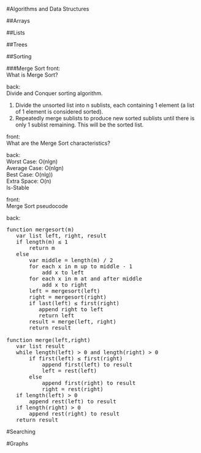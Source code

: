 #Algorithms and Data Structures

##Arrays

##Lists

##Trees

##Sorting

###Merge Sort
front:<br />
What is Merge Sort?

back:<br />
Divide and Conquer sorting algorithm.
<ol>
<li>Divide the unsorted list into n sublists, each containing 1 element (a list of 1 element is considered sorted).</li>
<li>Repeatedly merge sublists to produce new sorted sublists until there is only 1 sublist remaining. This will be the sorted list.</li>
</ol>

front:<br />
What are the Merge Sort characteristics?

back:<br />
Worst Case: O(nlgn)<br />
Average Case: O(nlgn)<br />
Best Case: O(nlg))<br />
Extra Space: O(n)<br />
Is-Stable<br />

front:<br />
Merge Sort pseudocode

back:<br />
<pre>
function mergesort(m)
   var list left, right, result
   if length(m) ≤ 1
       return m
   else
       var middle = length(m) / 2
       for each x in m up to middle - 1
           add x to left
       for each x in m at and after middle
           add x to right
       left = mergesort(left)
       right = mergesort(right)
       if last(left) ≤ first(right) 
          append right to left
          return left
       result = merge(left, right)
       return result

function merge(left,right)
   var list result
   while length(left) > 0 and length(right) > 0
       if first(left) ≤ first(right)
           append first(left) to result
           left = rest(left)
       else
           append first(right) to result
           right = rest(right)
   if length(left) > 0 
       append rest(left) to result
   if length(right) > 0 
       append rest(right) to result
   return result
</pre>


#Searching

#Graphs

